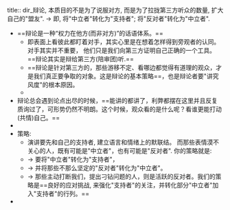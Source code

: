 title:: dir_辩论, 本质目的不是为了说服对方, 而是为了拉拢第三方听众的数量, 扩大自己的"盟友". → 即, 将"中立者"转化为"支持者"; 将"反对者"转化为"中立者".

- ==辩论是一种“权力在他方(而非对方)”的话语体系。==
	- 即表面上看彼此都盯着对手，其实心里是在想着怎样得到旁观者的认同。对手其实并不重要， 他们只是我们向第三方证明自己正确的一个工具。==辩论其实是辩给第三方(陪审团)听.==
	- ==辩论是针对第三方的，那些游移不定、看哪边都觉得有道理的观众，才是我们真正要争取的对象。这是辩论的基本策略==，也是辩论者要"讲究风度"的根本原因。
	-
- 辩论总会遇到论点出尽的时候，==能讲的都讲了，利弊都摆在这里并且反复质询过了，可形势仍然不明朗。这个时候，观众看的是什么呢？看谁更能打动(共情)自己。==
-
- 策略:
	- 演讲要先和自己的支持者, 建立语言和情绪上的默联结。 而那些表情漠不关心的人，既有可能是"中立者"，也有可能是"反对者". 你的策略就是:
	- -> 要将"中立者"转化为"支持者"，
	- -> 并将那些不那么坚定的"反对者"转化为"中立者"。
	- -> 那些主动打断我们，提出刁钻问题的人，则是活跃的反对者。我们的策略是==良好的应对挑战, 来强化"支持者"的关注，并转化部分"中立者"加入"支持者"的行列。==
-